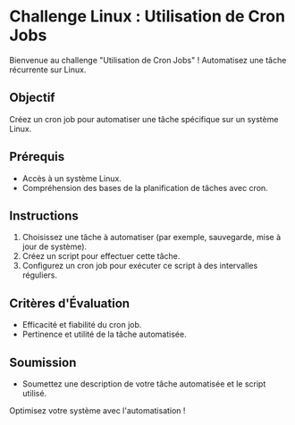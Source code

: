 # Challenge Linux : Utilisation de Cron Jobs

Bienvenue au challenge "Utilisation de Cron Jobs" ! Automatisez une tâche récurrente sur Linux.

## Objectif

Créez un cron job pour automatiser une tâche spécifique sur un système Linux.

## Prérequis

- Accès à un système Linux.
- Compréhension des bases de la planification de tâches avec cron.

## Instructions

1. Choisissez une tâche à automatiser (par exemple, sauvegarde, mise à jour de système).
2. Créez un script pour effectuer cette tâche.
3. Configurez un cron job pour exécuter ce script à des intervalles réguliers.

## Critères d'Évaluation

- Efficacité et fiabilité du cron job.
- Pertinence et utilité de la tâche automatisée.

## Soumission

- Soumettez une description de votre tâche automatisée et le script utilisé.

Optimisez votre système avec l'automatisation !
